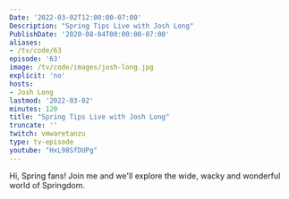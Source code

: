 ```yaml
---
Date: '2022-03-02T12:00:00-07:00'
Description: "Spring Tips Live with Josh Long"
PublishDate: '2020-08-04T00:00:00-07:00'
aliases:
- /tv/code/63
episode: '63'
image: /tv/code/images/josh-long.jpg
explicit: 'no'
hosts:
- Josh Long
lastmod: '2022-03-02'
minutes: 120
title: "Spring Tips Live with Josh Long"
truncate: ''
twitch: vmwaretanzu
type: tv-episode
youtube: "HxL98SfDUPg"
---
```


Hi, Spring fans! Join me and we'll explore the wide, wacky and wonderful world of Springdom.